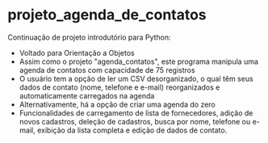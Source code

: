 # projeto_agenda_de_contatos

Continuação de projeto introdutório para Python:
* Voltado para Orientação a Objetos
* Assim como o projeto "agenda_contatos", este programa manipula uma agenda de contatos com capacidade de 75 registros
* O usuário tem a opção de ler um CSV desorganizado, o qual têm seus dados de contato (nome, telefone e e-mail) reorganizados e automaticamente carregados na agenda
* Alternativamente, há a opção de criar uma agenda do zero
* Funcionalidades de carregamento de lista de fornecedores, adição de novos cadastros, deleção de cadastros, busca por nome, telefone ou e-mail, exibição da lista completa e edição de dados de contato.
